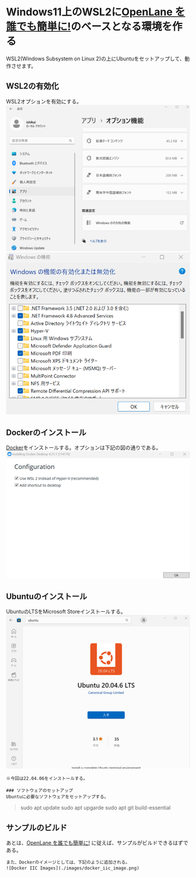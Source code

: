 # Windows11上のWSL2に[OpenLane を誰でも簡単に!](README.md)のベースとなる環境を作る
WSL2(Windows Subsystem on Linux 2)の上にUbuntuをセットアップして、動作させます。

## WSL2の有効化
WSL2オプションを有効にする。
![アプリオプション](./images/wsl_option.png)
![WSL2オプション](./images/wsl_option_check.png)

## Dockerのインストール
[Docker](https://hub.docker.com/)をインストールする。オプションは下記の図の通りである。
![Docker Options](./images/docker_setup_options.png)

## Ubuntuのインストール
UbuntuのLTSをMicrosoft Storeインストールする。
![Microsoft Store](./images/ms_store_ubuntu.png)
```
※今回は22.04.06をインストールする。

### ソフトウェアのセットアップ
Ubuntuに必要なソフトウェアをセットアップする。
```
> sudo apt update
> sudo apt upgarde
> sudo apt git build-essential

## サンプルのビルド
あとは、[OpenLane を誰でも簡単に!](README.md) に従えば、サンプルがビルドできるはずである。
```
また、Dockerのイメージとしては、下記のように追加される。
![Docker IIC Images](./images/docker_iic_image.png)
